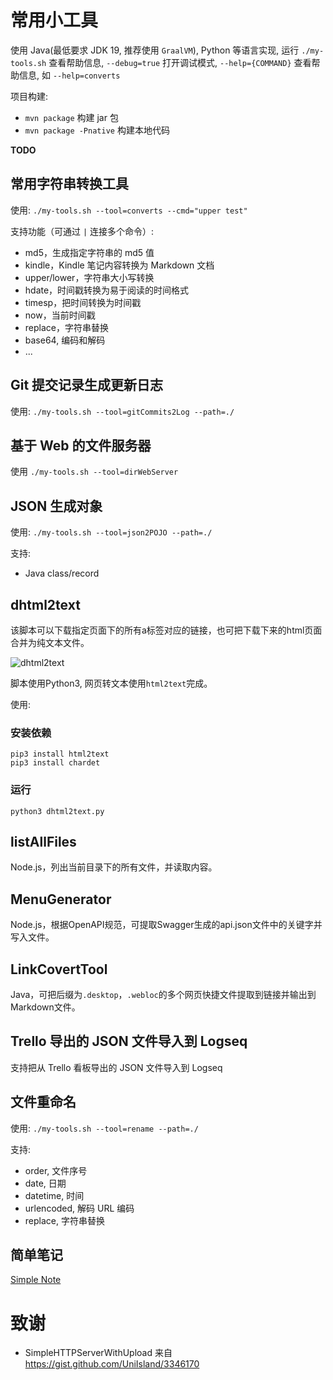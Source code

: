 # 常用小工具

使用 Java(最低要求 JDK 19, 推荐使用 `GraalVM`), Python 等语言实现, 运行 `./my-tools.sh` 查看帮助信息, `--debug=true` 打开调试模式, `--help={COMMAND}` 查看帮助信息, 如 `--help=converts`

项目构建:

* `mvn package` 构建 jar 包
* `mvn package -Pnative` 构建本地代码

**TODO**

## 常用字符串转换工具

使用: `./my-tools.sh --tool=converts --cmd="upper test"`

支持功能（可通过 `|` 连接多个命令）:

* md5，生成指定字符串的 md5 值
* kindle，Kindle 笔记内容转换为 Markdown 文档
* upper/lower，字符串大小写转换
* hdate，时间戳转换为易于阅读的时间格式
* timesp，把时间转换为时间戳
* now，当前时间戳
* replace，字符串替换
* base64, 编码和解码
* ...

## Git 提交记录生成更新日志

使用: `./my-tools.sh --tool=gitCommits2Log --path=./`

## 基于 Web 的文件服务器

使用 `./my-tools.sh --tool=dirWebServer`

## JSON 生成对象

使用: `./my-tools.sh --tool=json2POJO --path=./`

支持:

* Java class/record

## dhtml2text

该脚本可以下载指定页面下的所有a标签对应的链接，也可把下载下来的html页面合并为纯文本文件。

![dhtml2text](./imgs/dhtml2text-01.png)

脚本使用Python3, 网页转文本使用`html2text`完成。

使用:


### 安装依赖

```
pip3 install html2text
pip3 install chardet
```

### 运行

```
python3 dhtml2text.py
```

## listAllFiles

Node.js，列出当前目录下的所有文件，并读取内容。

## MenuGenerator

Node.js，根据OpenAPI规范，可提取Swagger生成的api.json文件中的关键字并写入文件。

## LinkCovertTool

Java，可把后缀为`.desktop`，`.webloc`的多个网页快捷文件提取到链接并输出到Markdown文件。

## Trello 导出的 JSON 文件导入到 Logseq

支持把从 Trello 看板导出的 JSON 文件导入到 Logseq

##  文件重命名

使用: `./my-tools.sh --tool=rename --path=./`

支持:

* order, 文件序号
* date, 日期
* datetime, 时间
* urlencoded, 解码 URL 编码
* replace, 字符串替换

## 简单笔记

[Simple Note](./simple-note)

# 致谢

* SimpleHTTPServerWithUpload 来自 https://gist.github.com/UniIsland/3346170
